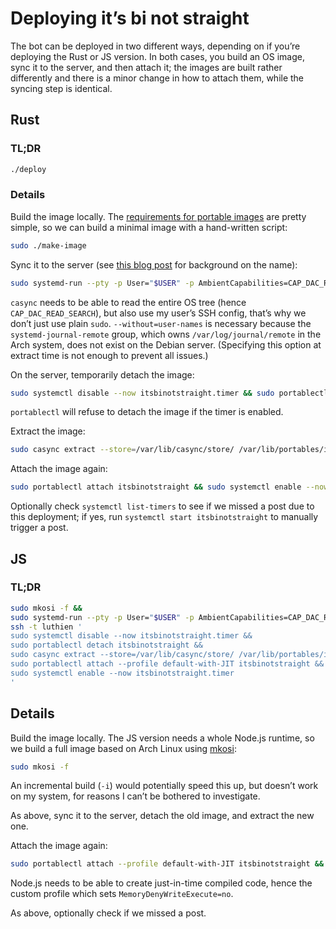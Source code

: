 # Deploying it’s bi not straight

The bot can be deployed in two different ways, depending on if you’re deploying the Rust or JS version.
In both cases, you build an OS image, sync it to the server, and then attach it;
the images are built rather differently and there is a minor change in how to attach them, while the syncing step is identical.

## Rust

### TL;DR

```sh
./deploy
```

### Details

Build the image locally.
The [requirements for portable images](https://systemd.io/PORTABLE_SERVICES/#requirements-on-images) are pretty simple,
so we can build a minimal image with a hand-written script:

```sh
sudo ./make-image
```

Sync it to the server (see [this blog post](https://lucaswerkmeister.de/posts/2019/01/11/system-naming-scheme/) for background on the name):

```sh
sudo systemd-run --pty -p User="$USER" -p AmbientCapabilities=CAP_DAC_READ_SEARCH -p WorkingDirectory="$PWD" -E SSH_AUTH_SOCK="$SSH_AUTH_SOCK" casync make --without=user-names --store=luthien:/var/lib/casync/store/ luthien:/var/lib/portables/itsbinotstraight.caidx itsbinotstraight/
```

`casync` needs to be able to read the entire OS tree (hence `CAP_DAC_READ_SEARCH`),
but also use my user’s SSH config, that’s why we don’t just use plain `sudo`.
`--without=user-names` is necessary because the `systemd-journal-remote` group,
which owns `/var/log/journal/remote` in the Arch system,
does not exist on the Debian server.
(Specifying this option at extract time is not enough to prevent all issues.)

On the server, temporarily detach the image:

```sh
sudo systemctl disable --now itsbinotstraight.timer && sudo portablectl detach itsbinotstraight
```

`portablectl` will refuse to detach the image if the timer is enabled.

Extract the image:

```sh
sudo casync extract --store=/var/lib/casync/store/ /var/lib/portables/itsbinotstraight.caidx /var/lib/portables/itsbinotstraight/
```

Attach the image again:

```sh
sudo portablectl attach itsbinotstraight && sudo systemctl enable --now itsbinotstraight.timer
```

Optionally check `systemctl list-timers` to see if we missed a post due to this deployment;
if yes, run `systemctl start itsbinotstraight` to manually trigger a post.

## JS

### TL;DR

```sh
sudo mkosi -f &&
sudo systemd-run --pty -p User="$USER" -p AmbientCapabilities=CAP_DAC_READ_SEARCH -p WorkingDirectory="$PWD" -E SSH_AUTH_SOCK="$SSH_AUTH_SOCK" casync make --without=user-names --store=luthien:/var/lib/casync/store/ luthien:/var/lib/portables/itsbinotstraight.caidx itsbinotstraight/ &&
ssh -t luthien '
sudo systemctl disable --now itsbinotstraight.timer &&
sudo portablectl detach itsbinotstraight &&
sudo casync extract --store=/var/lib/casync/store/ /var/lib/portables/itsbinotstraight.caidx /var/lib/portables/itsbinotstraight/ &&
sudo portablectl attach --profile default-with-JIT itsbinotstraight &&
sudo systemctl enable --now itsbinotstraight.timer
'
```

## Details

Build the image locally.
The JS version needs a whole Node.js runtime, so we build a full image based on Arch Linux using [mkosi](https://github.com/systemd/mkosi/):

```sh
sudo mkosi -f
```

An incremental build (`-i`) would potentially speed this up,
but doesn’t work on my system,
for reasons I can’t be bothered to investigate.

As above, sync it to the server, detach the old image, and extract the new one.

Attach the image again:

```sh
sudo portablectl attach --profile default-with-JIT itsbinotstraight && sudo systemctl enable --now itsbinotstraight.timer
```

Node.js needs to be able to create just-in-time compiled code, hence the custom profile which sets `MemoryDenyWriteExecute=no`.

As above, optionally check if we missed a post.
